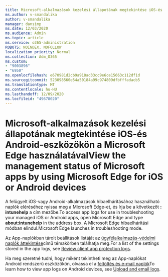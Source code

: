 ```yaml
---
title: Microsoft-alkalmazások kezelési állapotának megtekintése iOS-és Android-eszközökön a Microsoft Edge használatával
ms.author: v-smandalika
author: v-smandalika
manager: dansimp
ms.date: 12/03/2020
ms.audience: Admin
ms.topic: article
ms.service: o365-administration
ROBOTS: NOINDEX, NOFOLLOW
localization_priority: Normal
ms.collection: Adm_O365
ms.custom:
- "9003896"
- "6950"
ms.openlocfilehash: e670981d2cb9a918ad33cc9e6ce15663c112df1d
ms.sourcegitcommit: 523098560e54a50184a99c974809dfbfffadacb5
ms.translationtype: MT
ms.contentlocale: hu-HU
ms.lasthandoff: 12/09/2020
ms.locfileid: "49678020"
---
```

# <a name="view-the-management-status-of-microsoft-apps-by-using-microsoft-edge-for-ios-or-android-devices"></a><span data-ttu-id="4a93b-102">Microsoft-alkalmazások kezelési állapotának megtekintése iOS-és Android-eszközökön a Microsoft Edge használatával</span><span class="sxs-lookup"><span data-stu-id="4a93b-102">View the management status of Microsoft apps by using Microsoft Edge for iOS or Android devices</span></span>

<span data-ttu-id="4a93b-103">A felügyelt iOS-vagy Android-alkalmazások hibaelhárításához használható naplók eléréséhez nyissa meg a Microsoft Edge-et, és írja be a következőt **: intunehelp** a cím mezőbe.</span><span class="sxs-lookup"><span data-stu-id="4a93b-103">To access app logs for use in troubleshooting your managed iOS or Android apps, open Microsoft Edge and type **about:intunehelp** in the address box.</span></span> <span data-ttu-id="4a93b-104">A Microsoft Edge hibaelhárítási módban elindul.</span><span class="sxs-lookup"><span data-stu-id="4a93b-104">Microsoft Edge launches in troubleshooting mode.</span></span>

<span data-ttu-id="4a93b-105">Az App-naplókban tárolt beállítások listáját az [ügyfélalkalmazás-védelmi naplók áttekintése](https://docs.microsoft.com/mem/intune/apps/app-protection-policy-settings-log)című témakörben találhatja meg.</span><span class="sxs-lookup"><span data-stu-id="4a93b-105">For a list of the settings stored in the app logs, see [Review client app protection logs](https://docs.microsoft.com/mem/intune/apps/app-protection-policy-settings-log).</span></span>

<span data-ttu-id="4a93b-106">Ha meg szeretné tudni, hogy miként tekintheti meg az App-naplókat Android rendszerű eszközökön, olvassa el a [feltöltés és e-mail naplók](https://docs.microsoft.com/mem/intune/user-help/send-logs-to-your-it-admin-by-email-android)</span><span class="sxs-lookup"><span data-stu-id="4a93b-106">To learn how to view app logs on Android devices, see [Upload and email logs](https://docs.microsoft.com/mem/intune/user-help/send-logs-to-your-it-admin-by-email-android).</span></span>